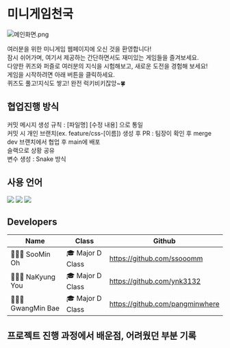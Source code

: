 # 미니게임천국
![메인화면.png](https://github.com/ssooomm/git-term-project/blob/main/%EB%A9%94%EC%9D%B8%ED%99%94%EB%A9%B4.png) </p>
여러분을 위한 미니게임 웹페이지에 오신 것을 환영합니다! <br> 잠시 쉬어가며, 여기서 제공하는 간단하면서도 재미있는 게임들을 즐겨보세요. <br>
다양한 퀴즈와 퍼즐로 여러분의 지식을 시험해보고, 새로운 도전을 경험해 보세요! <br> 게임을 시작하려면 아래 버튼을 클릭하세요.<br>
퀴즈도 풀고!지식도 쌓고! 완전 럭키비키잖앙~🍀

## 협업진행 방식
커밋 메시지 생성 규칙 : [파일명] [수정 내용] 으로 통일<br>
커밋 시 개인 브랜치(ex. feature/css-[이름]) 생성 후 PR : 팀장이 확인 후 merge<br>
dev 브랜치에서 협업 후 main에 배포<br>
슬랙으로 상황 공유<br>
변수 생성 : Snake 방식

## 사용 언어
<img src="https://img.shields.io/badge/html5-E34F26?style=plastic&logo=html5&logoColor=white"/>
<img src="https://img.shields.io/badge/css3-1572B6?style=plastic&logo=css3&logoColor=white"/>
<img src="https://img.shields.io/badge/javascript-F7DF1E?style=plastic&logo=javascript&logoColor=white"/>

## Developers
| Name | Class | Github |
|-|-|-|
| 👩🏻‍💻 SooMin Oh | 🎓 Major D Class | https://github.com/ssooomm |
| 👩🏻‍💻 NaKyung You | 🎓 Major D Class | https://github.com/ynk3132 |
| 👨🏻‍💻 GwangMin Bae | 🎓 Major D Class | https://github.com/pangminwhere |

## 프로젝트 진행 과정에서 배운점, 어려웠던 부분 기록
